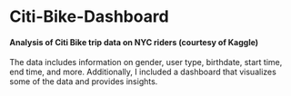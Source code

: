 # Citi-Bike-Dashboard
#### Analysis of Citi Bike trip data on NYC riders (courtesy of Kaggle)
The data includes information on gender, user type, birthdate, start time, end time, and more. 
Additionally, I included a dashboard that visualizes some of the data and provides insights.
